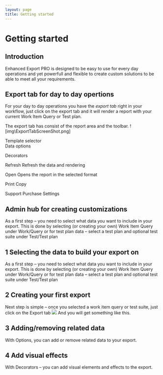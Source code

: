 ```yaml
---
layout: page
title: Getting started
---
```


# Getting started

## Introduction  
Enhanced Export PRO is designed to be easy to use for every day operations and yet powerfull and flexible to create custom solutions to be able to meet all your requirements. 

## Export tab for day to day opertions 
For your day to day operations you have the *export tab* right in your workflow, just click on the export tab and it will render a report with your current Work Item Query or Test plan. 

The export tab has consist of the report area and the toolbar. 
![img\ExportTabScreenShot.png]



Template selector  
Data options 

Decorators 

Refresh
Refresh the data and rendering 

Open 
Opens the report in the selected format


Print 
Copy 

Support
Purchase 
Settings






## Admin hub for creating customizations



As a first step – you need to select what data you want to include in your export. This is done by selecting (or creating your own) Work Item Query under Work/Query  or for test plan data – select a test plan and optional test suite under Test/Test plan  

## 1 Selecting the data to build your export on 
As a first step – you need to select what data you want to include in your export. This is done by selecting (or creating your own) Work Item Query under Work/Query  or for test plan data – select a test plan and optional test suite under Test/Test plan  

## 2 Creating your first export 
Next step is simple – once you selected a work item query or test suite, just click on the Export tab
 ![](foo)
And you will get something like this. 
 

## 3 Adding/removing related data 
With Options, you can add or remove related data to your export. 


## 4 Add visual effects 
With Decorators – you can add visual elements and effects to the export. 


